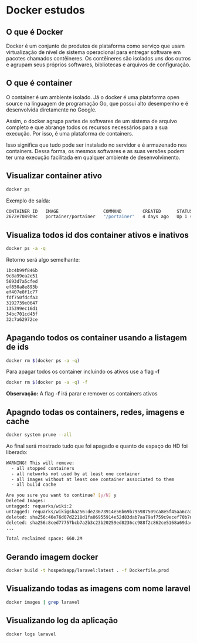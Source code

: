 
# Docker estudos

## O que é Docker
Docker é um conjunto de produtos de plataforma como serviço que usam virtualização de nível de sistema operacional para entregar software em pacotes chamados contêineres. Os contêineres são isolados uns dos outros e agrupam seus próprios softwares, bibliotecas e arquivos de configuração.

## O que é container
O container é um ambiente isolado. Já o docker é uma plataforma open source na linguagem de programação Go, que possui alto desempenho e é desenvolvida diretamente no Google.

Assim, o docker agrupa partes de softwares de um sistema de arquivo completo e que abrange todos os recursos necessários para a sua execução. Por isso, é uma plataforma de containers.

Isso significa que tudo pode ser instalado no servidor e é armazenado nos containers. Dessa forma, os mesmos softwares e as suas versões podem ter uma execução facilitada em qualquer ambiente de desenvolvimento.

## Visualizar container ativo 
```sh
docker ps
```
Exemplo de saída:
```sh
CONTAINER ID   IMAGE                 COMMAND        CREATED      STATUS        PORTS                                                 NAMES
2672e7089b9c   portainer/portainer   "/portainer"   4 days ago   Up 1 second   8000/tcp, 0.0.0.0:9000->9000/tcp, :::9000->9000/tcp   portainer
```

## Visualiza todos id dos container ativos e inativos
```sh
docker ps -a -q
```
Retorno será algo semelhante:
```sh
1bc4b99f846b
9c8a99ea2e51
5693d7a5cfed
ef850a8e893b
ef407e8f1c77
fdf750fdcfa3
3192739e0647
135399ec16d1
34bc701cd43f
32c7a62972ce
```

## Apagando todos os container usando a listagem de ids
```sh
docker rm $(docker ps -a -q)
```

Para apagar todos os container incluindo os ativos use a flag **-f**
```sh
docker rm $(docker ps -a -q) -f
```

**Observação:** A flag **-f** irá parar e remover os containers ativos

## Apagndo todas os containers, redes, imagens e cache

```sh
docker system prune --all
```
Ao final será mostrado tudo que foi apagado e quanto de espaço do HD foi liberado:
```sh
WARNING! This will remove:
  - all stopped containers
  - all networks not used by at least one container
  - all images without at least one container associated to them
  - all build cache

Are you sure you want to continue? [y/N] y
Deleted Images:
untagged: requarks/wiki:2
untagged: requarks/wiki@sha256:de23673914e56b69b795987509ca8e5f45aa6ca3834ae91e57b55e5388d3d4e3
deleted: sha256:46e76d07d2218d1fa06955914e52d83dab7aa79af759c9ecef70b7d17bfcbd27
deleted: sha256:8ced77757bcb7a2b3c23b20259ed8236cc988f2c862ce5168a69da4bbcbf9176
...

Total reclaimed space: 660.2M
```

## Gerando imagem docker
```sh
docker build -t hospedaapp/laravel:latest . -f Dockerfile.prod
```

## Visualizando todas as imagens com nome laravel
```sh
docker images | grep laravel
```

## Visualizando log da aplicação
```sh 
docker logs laravel
```